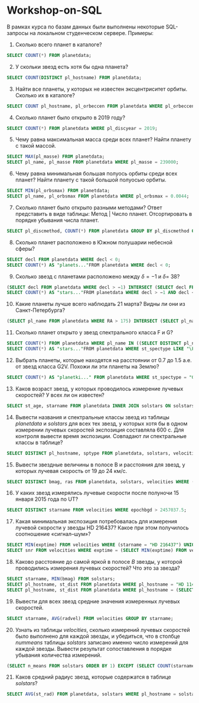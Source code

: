 # Workshop-on-SQL
В рамках курса по базам данных были выполнены некоторые SQL-запросы на локальном студенческом сервере. Примеры:  

1. Сколько всего планет в каталоге?  
```SQL
SELECT COUNT(*) FROM planetdata;
```  

2. У скольки звезд есть хотя бы одна планета?  
```SQL
SELECT COUNT(DISTINCT pl_hostname) FROM planetdata;
```  

3. Найти все планеты, у которых не известен эксцентриситет орбиты. Сколько их в каталоге?  
```SQL
SELECT COUNT pl_hostname, pl_orbeccen FROM planetdata WHERE pl_orbeccen IS null;
```  

4. Сколько планет было открыто в 2019 году?  
```SQL
SELECT COUNT(*) FROM planetdata WHERE pl_discyear = 2019;
```  

5. Чему равна максимальная масса среди всех планет? Найти планету с такой массой.  
```SQL
SELECT MAX(pl_masse) FROM planetdata;
SELECT pl_name, pl_masse FROM planetdata WHERE pl_masse = 239000;
```  

6. Чему равна минимальная большая полуось орбиты среди всех планет? Найти планету с такой большой полуосью орбиты.  
```SQL
SELECT MIN(pl_orbsmax) FROM planetdata;
SELECT pl_name, pl_orbsmax FROM planetdata WHERE pl_orbsmax = 0.0044;
```  

7. Сколько планет было открыто разными методами? Ответ представить в виде таблицы: Метод | Число планет. Отсортировать в порядке убывания числа планет.  
```SQL
SELECT pl_discmethod, COUNT(*) FROM planetdata GROUP BY pl_discmethod ORDER BY 2;
```  

8. Сколько планет расположено в Южном полушарии небесной сферы?  

```SQL  
SELECT decl FROM planetdata WHERE decl < 0;
SELECT COUNT(*) AS "planets..."FROM planetdata WHERE decl < 0;
```  

9. Сколько звезд с планетами расположено между $\delta = -1$ и $\delta =~38$?  
```SQL  
(SELECT decl FROM planetdata WHERE decl > −1) INTERSECT (SELECT decl FROM planetdata WHERE decl < 38);
SELECT COUNT(*) AS "stars..."FROM planetdata WHERE decl > −1 AND decl < 38;
```  

10. Какие планеты лучше всего наблюдать 21 марта? Видны ли они из Санкт-Петербурга?  
```SQL  
(SELECT pl_name FROM planetdata WHERE RA > 175) INTERSECT (SELECT pl_name FROM planetdata WHERE RA < 185) INTERSECT (SELECT pl_name FROM planetdata WHERE decl > −30);
```  
	
11. Сколько планет открыто у звезд спектрального класса F и G?  
```SQL  
SELECT COUNT(*) FROM planetdata WHERE pl_name IN ((SELECT DISTINCT pl_name FROM planetdata WHERE st_spectype IN ("F")) UNION (SELECT DISTINCT pl_name FROM planetdata WHERE st_spectype IN ("G")));
SELECT COUNT(*) AS "stars..."FROM planetdata WHERE st_spectype LIKE "\F\"OR st_spectype LIKE "\G\";
```  
	
12. Выбрать планеты, которые находятся на расстоянии от 0.7 до 1.5 а.е. от звезд класса G2V. Похожи ли эти планеты на Землю?  
```SQL  
SELECT COUNT(*) AS "planetki..." FROM planetdata WHERE st_spectype = "G2 V" AND pl_orbsmax > 0.7 AND pl_orbsmax < 1.5;
```  
	
13. Каков возраст звезд, у которых проводилось измерение лучевых скоростей? У всех ли он известен?  
```SQL  
SELECT st_age, starname FROM planetdata INNER JOIN solstars ON solstars.starname = pl_hostname;
```  
	
14. Вывести названия и спектральные классы звезд из таблицы *planetdata* и *solstars* для всех тех звезд, у которых хотя бы в одном измерении лучевых скоростей экспозиция составляла 600 с. Для контроля вывести время экспозиции. Совпадают ли спектральные классы в таблице?  
```SQL  
SELECT DISTINCT pl_hostname, sptype FROM planetdata, solstars, velocities WHERE (velocities.exptime = 600 AND velocities.starname = pl_hostname AND solstars.starname = pl_hostname);
```  

15. Вывести звездные величины в полосе B и расстояния для звезд, у которых лучевая скорость от 19 до 24 км/с.  
```SQL  
SELECT DISTINCT bmag, ras FROM planetdata, solstars, velocities WHERE (velocities.radvel > 19 AND velocities.radvel < 24);
```  
	
16. У каких звезд измерялись лучевые скорости после полуночи 15 января 2015 года по UT?  
```SQL  
SELECT DISTINCT starname FROM velocities WHERE epochbgd > 2457037.5;
```  

17. Какая минимальная экспозиция потребовалась для измерения лучевой скорости у звезды HD 216437? Какое при этом получилось соотношение «сигнал–шум»?  
```SQL  
SELECT MIN(exptime) FROM velocities WHERE (starname = "HD 216437") UNION SELECT snr FROM velocities WHERE (exptime = 300);
SELECT snr FROM velocities WHERE exptime = (SELECT MIN(exptime) FROM velocities WHERE starname = "HD 216437") AND starname = "HD 216437";
```  
	
18. Каково расстояние до самой яркой в полосе $B$ звезды, у которой проводились измерения лучевых скоростей? Что это за звезда?  
```SQL  
SELECT starname, MIN(bmag) FROM solstars;
SELECT pl_hostname, st_dist FROM planetdata WHERE pl_hostname = "HD 114729";
SELECT pl_hostname, st_dist FROM planetdata WHERE pl_hostname = (SELECT starname FROM solstars WHERE bmag = (SELECT MIN(bmag) FROM solstars));
```  
	
19. Вывести для всех звезд средние значения измеренных лучевых скоростей.  
```SQL  
SELECT starname, AVG(radvel) FROM velocities GROUP BY starname;
```  
	
20. Узнать из таблицы *velocities*, сколько измерений лучевых скоростей было выполнено для каждой звезды, и убедиться, что в столбце *nummeans* таблицы *solstars* записано именно число измерений для каждой звезды. Вывести результат сопоставления в порядке убывания количества измерений.  
```SQL  
(SELECT n_means FROM solstars ORDER BY 1) EXCEPT (SELECT COUNT(starname) FROM velocities GROUP BY starname ORDER BY 1);
```  
	
21. Каков средний радиус звезд, которые содержатся в таблице *solstars*?  
```SQL  
SELECT AVG(st_rad) FROM planetdata, solstars WHERE pl_hostname = solstars.starname;
```	